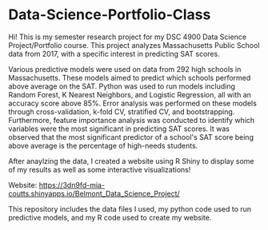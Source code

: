 # Data-Science-Portfolio-Class
Hi! This is my semester research project for my DSC 4900 Data Science Project/Portfolio course. This project analyzes Massachusetts Public School data from 2017, with a specific interest in predicting SAT scores.

Various predictive models were used on data from 292 high schools in Massachusetts. These models aimed to predict which schools performed above average on the SAT. Python was used to run models including Random Forest, K Nearest Neighbors, and Logistic Regression, all with an accuracy score above 85%. Error analysis was performed on these models through cross-validation, k-fold CV, stratified CV, and bootstrapping. Furthermore, feature importance analysis was conducted to identify which variables were the most significant in predicting SAT scores. It was observed that the most significant predictor of a school's SAT score being above average is the percentage of high-needs students.

After anaylzing the data, I created a website using R Shiny to display some of my results as well as some interactive visualizations!

Website: https://3dn9fd-mia-coutts.shinyapps.io/Belmont_Data_Science_Project/

This repository includes the data files I used, my python code used to run predictive models, and my R code used to create my website. 
